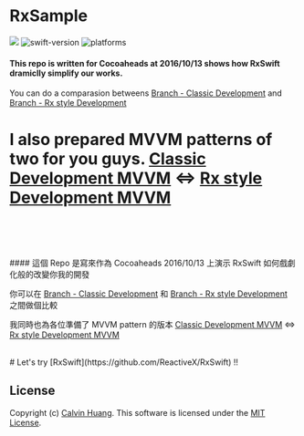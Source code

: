 RxSample
=========
![](https://travis-ci.org/Calvin-Huang/RxSample.svg?branch=master) ![swift-version](https://img.shields.io/badge/Swfit-3.0-orange.svg) ![platforms](https://img.shields.io/badge/platform-iOS-lightgrey.svg)

#### This repo is written for Cocoaheads at 2016/10/13 shows how RxSwift dramiclly simplify our works.

You can do a comparasion betweens [Branch - Classic Development](https://github.com/Calvin-Huang/RxSample/tree/features/classic_develop) and [Branch - Rx style Development](https://github.com/Calvin-Huang/RxSample/tree/features/rx_style_development)

I also prepared MVVM patterns of two for you guys.
[Classic Development MVVM](https://github.com/Calvin-Huang/RxSample/tree/features/classic_develop_mvvm) <=> [Rx style Development MVVM](https://github.com/Calvin-Huang/RxSample/tree/master)
<br/>
<br/>
=================
<br/>
<br/>
#### 這個 Repo 是寫來作為 Cocoaheads 2016/10/13 上演示 RxSwift 如何戲劇化般的改變你我的開發

你可以在 [Branch - Classic Development](https://github.com/Calvin-Huang/RxSample/tree/features/classic_develop) 和 [Branch - Rx style Development](https://github.com/Calvin-Huang/RxSample/tree/features/rx_style_development) 之間做個比較

我同時也為各位準備了 MVVM pattern 的版本
[Classic Development MVVM](https://github.com/Calvin-Huang/RxSample/tree/features/classic_develop_mvvm) <=> [Rx style Development MVVM](https://github.com/Calvin-Huang/RxSample/tree/master)

<br/>
# Let's try [RxSwift](https://github.com/ReactiveX/RxSwift) !!
<br/>

## License
Copyright (c) [Calvin Huang](https://github.com/Calvin-Huang). This software is licensed under the [MIT License](https://github.com/Calvin-Huang/CHRealHideUIView/blob/master/LICENSE).